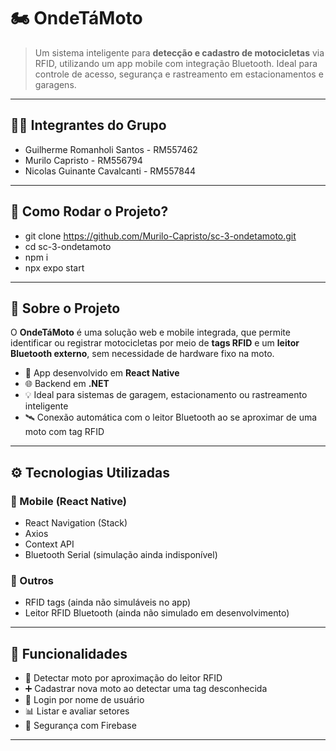# 🏍️ OndeTáMoto

> Um sistema inteligente para **detecção e cadastro de motocicletas** via RFID, utilizando um app mobile com integração Bluetooth. Ideal para controle de acesso, segurança e rastreamento em estacionamentos e garagens.

---

## 🧑‍💻 Integrantes do Grupo

- Guilherme Romanholi Santos - RM557462
- Murilo Capristo - RM556794
- Nicolas Guinante Cavalcanti - RM557844

---

## 🚀 Como Rodar o Projeto?

- git clone https://github.com/Murilo-Capristo/sc-3-ondetamoto.git
- cd sc-3-ondetamoto
- npm i
- npx expo start

---

## 📱 Sobre o Projeto

O **OndeTáMoto** é uma solução web e mobile integrada, que permite identificar ou registrar motocicletas por meio de **tags RFID** e um **leitor Bluetooth externo**, sem necessidade de hardware fixo na moto.

- 📲 App desenvolvido em **React Native**
- 🌐 Backend em **.NET**
- 💡 Ideal para sistemas de garagem, estacionamento ou rastreamento inteligente
- 🛰️ Conexão automática com o leitor Bluetooth ao se aproximar de uma moto com tag RFID

---

## ⚙️ Tecnologias Utilizadas

### 🔹 Mobile (React Native)

- React Navigation (Stack)
- Axios
- Context API
- Bluetooth Serial (simulação ainda indisponível)

### 🔹 Outros

- RFID tags (ainda não simuláveis no app)
- Leitor RFID Bluetooth (ainda não simulado em desenvolvimento)

---

## 🧩 Funcionalidades

- 📍 Detectar moto por aproximação do leitor RFID
- ➕ Cadastrar nova moto ao detectar uma tag desconhecida
- 👤 Login por nome de usuário
- 📊 Listar e avaliar setores
- 🔐 Segurança com Firebase


---
